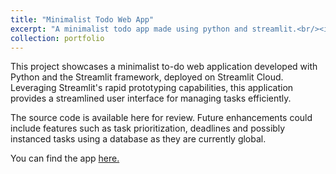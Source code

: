 ```yaml
---
title: "Minimalist Todo Web App"
excerpt: "A minimalist todo app made using python and streamlit.<br/><img src='/images/minimalist_todo_app.png'>"
collection: portfolio
---
```


This project showcases a minimalist to-do web application developed with Python and the Streamlit framework, deployed on Streamlit Cloud. Leveraging Streamlit's rapid prototyping capabilities, this application provides a streamlined user interface for managing tasks efficiently.

The source code is available here for review. Future enhancements could include features such as task prioritization, deadlines and possibly instanced tasks using a database as they are currently global.

You can find the app [here.](https://jacks-todo-app.streamlit.app)